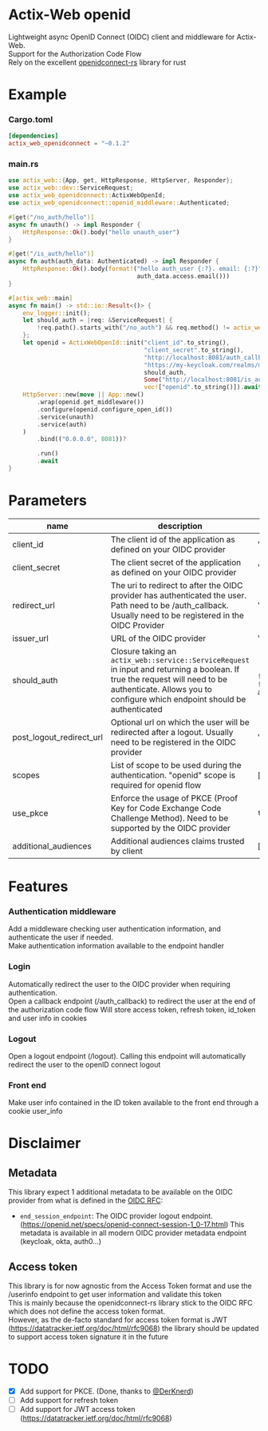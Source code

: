 # Actix-Web openid

Lightweight async OpenID Connect (OIDC) client and middleware for Actix-Web.  
Support for the Authorization Code Flow  
Rely on the excellent [openidconnect-rs](https://github.com/ramosbugs/openidconnect-rs) library for rust

# Example

### Cargo.toml

```toml
[dependencies]
actix_web_openidconnect = "~0.1.2"
```

### main.rs

```rust  
use actix_web::{App, get, HttpResponse, HttpServer, Responder};
use actix_web::dev::ServiceRequest;
use actix_web_openidconnect::ActixWebOpenId;
use actix_web_openidconnect::openid_middleware::Authenticated;

#[get("/no_auth/hello")]
async fn unauth() -> impl Responder {
    HttpResponse::Ok().body("hello unauth_user")
}

#[get("/is_auth/hello")]
async fn auth(auth_data: Authenticated) -> impl Responder {
    HttpResponse::Ok().body(format!("hello auth_user {:?}. email: {:?}", auth_data.access.preferred_username().unwrap(),
                                    auth_data.access.email()))
}

#[actix_web::main]
async fn main() -> std::io::Result<()> {
    env_logger::init();
    let should_auth = |req: &ServiceRequest| {
        !req.path().starts_with("/no_auth") && req.method() != actix_web::http::Method::OPTIONS
    };
    let openid = ActixWebOpenId::init("client_id".to_string(),
                                      "client_secret".to_string(),
                                      "http://localhost:8081/auth_callback".to_string(),
                                      "https://my-keycloak.com/realms/myrealm".to_string(),
                                      should_auth,
                                      Some("http://localhost:8081/is_auth/hello".to_string()),
                                      vec!["openid".to_string()]).await;
    HttpServer::new(move || App::new()
        .wrap(openid.get_middleware())
        .configure(openid.configure_open_id())
        .service(unauth)
        .service(auth)
    )
        .bind(("0.0.0.0", 8081))?

        .run()
        .await
}
```  

# Parameters

| name                     | description                                                                                                                                                                                               | Example                                                                                                                        | doc                                                                                                                  |
|--------------------------|-----------------------------------------------------------------------------------------------------------------------------------------------------------------------------------------------------------|--------------------------------------------------------------------------------------------------------------------------------|----------------------------------------------------------------------------------------------------------------------|
| client_id                | The client id of the application as defined on your OIDC provider                                                                                                                                         | "client_id"                                                                                                                    | [keycloak](https://www.keycloak.org/docs/latest/server_admin/#proc-creating-oidc-client_server_administration_guide) |
| client_secret            | The client secret of the application as defined on your OIDC provider                                                                                                                                     | "client_secret"                                                                                                                | [keycloak](https://www.keycloak.org/docs/latest/server_admin/#proc-creating-oidc-client_server_administration_guide) |
| redirect_url             | The uri to redirect to after the OIDC provider has authenticated the user. Path need to be /auth_callback. Usually need to be registered in the OIDC Provider                                             | "http://localhost:8080/auth_callback"                                                                                          | [keycloak](https://www.keycloak.org/docs/latest/server_admin/#con-basic-settings_server_administration_guide)        |
| issuer_url               | URL of the OIDC provider                                                                                                                                                                                  | "https://my_keycloak.com/realms/my_realm"                                                                                      |                                                                                                                      |
| should_auth              | Closure taking an `actix_web::service::ServiceRequest` in input and returning a boolean. If true the request will need to be authenticate. Allows you to configure which endpoint should be authenticated | ``` \|req: &ServiceRequest\| {  !req.path().starts_with("/no_auth") && !req.method() == actix_web::http::Method::OPTIONS };``` |                                                                                                                      |
| post_logout_redirect_url | Optional url on which the user will be redirected after a logout. Usually need to be registered in the OIDC provider                                                                                      | "http://localhost:8080"                                                                                                        | [keycloak](https://www.keycloak.org/docs/latest/server_admin/#con-basic-settings_server_administration_guide)        |
| scopes                   | List of scope to be used during the authentication. "openid" scope is required for openid flow                                                                                                            | [openid, profile, email]                                                                                                       | [keycloak](https://www.keycloak.org/docs/latest/server_admin/#_client_scopes)                                        |
| use_pkce                 | Enforce the usage of PKCE (Proof Key for Code Exchange Code Challenge Method). Need to be supported by the OIDC provider                                                                                  | `true`                                                                                                                         | [keycloak](https://www.keycloak.org/docs/latest/server_admin/#proc-creating-oidc-client_server_administration_guide) |
| additional_audiences     | Additional audiences claims trusted by client                                                                                                                                                             | [myOtherClient1, myOtherClient2]                                                                                               | [keycloak](https://www.keycloak.org/docs/latest/authorization_services/index.html)                                   |

# Features

### Authentication middleware

Add a middleware checking user authentication information, and authenticate the user if needed.  
Make authentication information available to the endpoint handler

### Login

Automatically redirect the user to the OIDC provider when requiring authentication.  
Open a callback endpoint (/auth_callback) to redirect the user at the end of the authorization code flow
Will store access token, refresh token, id_token and user info in cookies

### Logout

Open a logout endpoint (/logout). Calling this endpoint will automatically redirect the user to the openID connect
logout

### Front end

Make user info contained in the ID token available to the front end through a cookie user_info

# Disclaimer

## Metadata

This library expect 1 additional metadata to be available on the OIDC provider from what is defined in
the [OIDC RFC](https://openid.net/specs/openid-connect-discovery-1_0.html#ProviderMetadata):

- `end_session_endpoint`: The OIDC provider logout
  endpoint. (https://openid.net/specs/openid-connect-session-1_0-17.html)
  This metadata is available in all modern OIDC provider metadata endpoint (keycloak, okta, auth0...)

## Access token

This library is for now agnostic from the Access Token format and use the /userinfo endpoint to get user information and
validate this token  
This is mainly because the openidconnect-rs library stick to the OIDC RFC which does not define the access token
format.  
However, as the de-facto standard for access token format is JWT (https://datatracker.ietf.org/doc/html/rfc9068) the
library should be updated to support access token signature it in the future

# TODO

- [x] Add support for PKCE. (Done, thanks to [@DerKnerd](https://github.com/DerKnerd))
- [ ] Add support for refresh token
- [ ] Add support for JWT access token (https://datatracker.ietf.org/doc/html/rfc9068)
